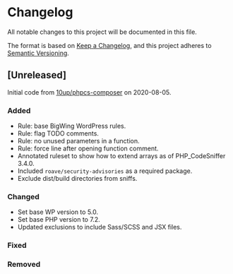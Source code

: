 # Changelog

All notable changes to this project will be documented in this file.

The format is based on [Keep a Changelog](https://keepachangelog.com/en/1.0.0/),
and this project adheres to [Semantic Versioning](https://semver.org/spec/v2.0.0.html).

## [Unreleased]

Initial code from
[10up/phpcs-composer](https://github.com/10up/phpcs-composer/tree/2fcd33205f7742c46fa09b28829321d847cc472d) on 2020-08-05.

### Added

- Rule: base BigWing WordPress rules.
- Rule: flag TODO comments.
- Rule: no unused parameters in a function.
- Rule: force line after opening function comment.
- Annotated ruleset to show how to extend arrays as of PHP_CodeSniffer 3.4.0.
- Included `roave/security-advisories` as a required package.
- Exclude dist/build directories from sniffs.

### Changed

- Set base WP version to 5.0.
- Set base PHP version to 7.2.
- Updated exclusions to include Sass/SCSS and JSX files.

### Fixed

### Removed
